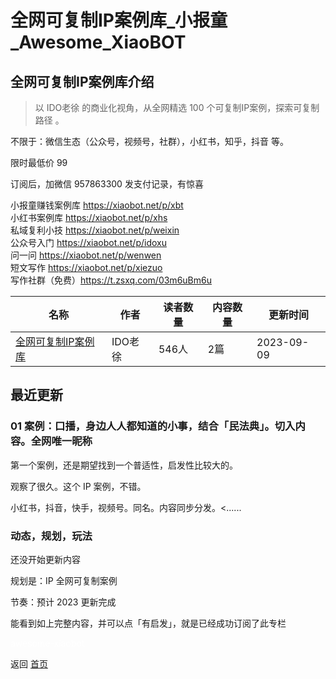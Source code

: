 # 全网可复制IP案例库_小报童_Awesome_XiaoBOT

## 全网可复制IP案例库介绍
> 以 IDO老徐 的商业化视角，从全网精选 100 个可复制IP案例，探索可复制路径 。    
    
不限于：微信生态（公众号，视频号，社群），小红书，知乎，抖音 等。    
    
限时最低价 99    
    
订阅后，加微信 957863300 发支付记录，有惊喜    
    
小报童赚钱案例库 https://xiaobot.net/p/xbt    
小红书案例库 https://xiaobot.net/p/xhs    
私域复利小技 https://xiaobot.net/p/weixin    
公众号入门 https://xiaobot.net/p/idoxu    
问一问 https://xiaobot.net/p/wenwen    
短文写作 https://xiaobot.net/p/xiezuo    
写作社群（免费）https://t.zsxq.com/03m6uBm6u  
  


|名称|作者|读者数量|内容数量|更新时间|
|---|---|---|---|---|
|[全网可复制IP案例库](https://xiaobot.net/p/ip100?refer=0b133df9-27dc-423b-8101-639049001c13)|IDO老徐|546人|2篇|2023-09-09|

## 最近更新
### 01 案例：口播，身边人人都知道的小事，结合「民法典」。切入内容。全网唯一昵称

第一个案例，还是期望找到一个普适性，启发性比较大的。

观察了很久。这个 IP 案例，不错。

小红书，抖音，快手，视频号。同名。内容同步分发。<......

### 动态，规划，玩法

还没开始更新内容

规划是：IP 全网可复制案例

节奏：预计 2023 更新完成

能看到如上完整内容，并可以点「有启发」，就是已经成功订阅了此专栏


<a href="https://github.com/Reno9527/awesome-xiaobot" style="color: white; text-decoration: none;">awesome-xiaobot</a>

返回 [首页](../README.md)
